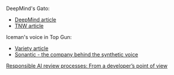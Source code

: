 DeepMind's Gato:
- [DeepMind article](https://www.deepmind.com/publications/a-generalist-agent)
- [TNW article](https://thenextweb.com/news/deepminds-astounding-new-gato-ai-makes-fear-humans-will-never-achieve-agi)

Iceman's voice in Top Gun:
- [Variety article](https://variety.com/2022/film/news/val-kilmer-top-gun-maverick-voice-artificial-intelligence-1235281512/)
- [Sonantic - the company behind the synthetic voice](https://www.sonantic.io/)

[Responsible AI review processes: From a developer’s point of view](https://io.google/2022/program/08c90d15-7627-4b7d-ac63-7a2c83fcb88d/)